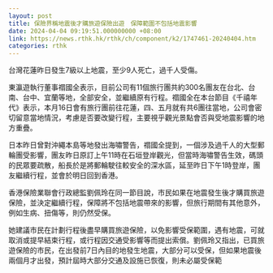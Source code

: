 ```yaml
---
layout: post
title: 保險界稱地震後才購旅遊保險出遊　保障範圍不包括地震影響
date: 2024-04-04 09:19:51.000000000 +08:00
link: https://news.rthk.hk/rthk/ch/component/k2/1747461-20240404.htm
categories: rthk
---
```


台灣花蓮昨日發生7級以上地震，至少9人死亡，過千人受傷。

東瀛遊執行董事禤國全表示，目前公司有11個旅行團共約300名團友在台北、台南、台中、宜蘭等地，全部安全，並繼續原有行程。禤國全在本台節目《千禧年代》表示，本月16日會有旅行團前往花蓮，四、五月就有共6團往當地，公司會密切留意當地情況，考慮是否要改變行程，主要視乎觀光景點會否與受地震影響的地方重疊。

日本昨日曾對沖繩本島等地發出海嘯警告，禤國全提到，一個涉及過千人的大型郵輪團受影響，團友昨日原訂上午11時在石垣登岸觀光，但當時海嘯警告生效，碼頭的民眾要疏散，船長於是將郵輪駛往較安全的深水區，延至昨日下午1時登岸，團友繼續行程，並會於明日回到香港。

香港保險業聯會行政總監劉佩玲在同一節目說，市民如果在地震發生後才購買旅遊保險，並決定繼續行程，保障將不包括地震帶來的影響，但旅行期間有其他意外，例如生病、扭傷等，則仍然受保。

她建議市民在計劃行程後盡早購買旅遊保險，以免影響受保範圍，遇有地震，可就取消或提早結束行程，或行程因交通受影響等而提出索償。劉佩玲又指出，已買旅遊保險的市民，在出發前7日內目的地發生地震，大部分可以受保，但如果地震後兩個月才出發，預計屆時大部分交通及設施已恢復，則未必屬受保範
